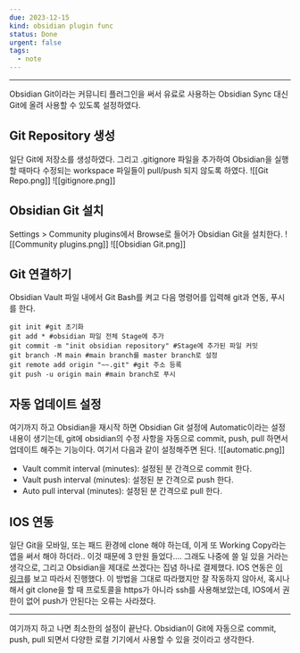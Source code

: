 ```yaml
---
due: 2023-12-15
kind: obsidian plugin func
status: Done
urgent: false
tags:
  - note
---
```

***

Obsidian Git이라는 커뮤니티 플러그인을 써서 유료로 사용하는 Obsidian Sync 대신 Git에 올려 사용할 수 있도록 설정하였다.

## Git Repository 생성

일단 Git에 저장소를 생성하였다. 그리고 .gitignore 파일을 추가하여 Obsidian을 실행할 때마다 수정되는 workspace 파일들이 pull/push 되지 않도록 하였다.
![[Git Repo.png]]
![[gitignore.png]]

## Obsidian Git 설치

Settings > Community plugins에서 Browse로 들어가 Obsidian Git을 설치한다.
![[Community plugins.png]]
![[Obsidian Git.png]]

## Git 연결하기

Obsidian Vault 파일 내에서 Git Bash를 켜고 다음 명령어를 입력해 git과 연동, 푸시를 한다.
```git
git init #git 초기화
git add * #obsidian 파일 전체 Stage에 추가
git commit -m "init obsidian repository" #Stage에 추가된 파일 커밋
git branch -M main #main branch를 master branch로 설정
git remote add origin "~~.git" #git 주소 등록
git push -u origin main #main branch로 푸시
```

## 자동 업데이트 설정

여기까지 하고 Obsidian을 재시작 하면 Obsidian Git 설정에 Automatic이라는 설정 내용이 생기는데, git에 obsidian의 수정 사항을 자동으로 commit, push, pull 하면서 업데이트 해주는 기능이다. 여기서 다음과 같이 설정해주면 된다.
![[automatic.png]]
- Vault commit interval (minutes): 설정된 분 간격으로 commit 한다.
- Vault push interval (minutes): 설정된 분 간격으로 push 한다.
- Auto pull interval (minutes): 설정된 분 간격으로 pull 한다.

## IOS 연동

일단 Git을 모바일, 또는 패드 환경에 clone 해야 하는데, 이게 또 Working Copy라는 앱을 써서 해야 하더라.. 이것 때문에 3 만원 들었다.... 그래도 나중에 쓸 일 있을 거라는 생각으로, 그리고 Obsidian을 제대로 쓰겠다는 집념 하나로 결제했다. IOS 연동은 [이 링크](https://clarit7.github.io/obsidian_sync_setting/)를 보고 따라서 진행했다.
이 방법을 그대로 따라했지만 잘 작동하지 않아서, 혹시나 해서 git clone을 할 때 프로토콜을  https가 아니라 ssh를 사용해보았는데, IOS에서 권한이 없어 push가 안된다는 오류는 사라졌다.

***
여기까지 하고 나면 최소한의 설정이 끝난다. Obsidian이 Git에 자동으로 commit, push, pull 되면서 다양한 로컬 기기에서 사용할 수 있을 것이라고 생각한다.